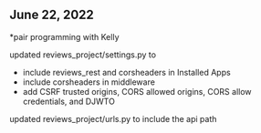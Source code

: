 ## June 22, 2022
*pair programming with Kelly

updated reviews_project/settings.py to 
- include reviews_rest and corsheaders in Installed Apps
- include corsheaders in middleware
- add CSRF trusted origins, CORS allowed origins, CORS allow credentials, and DJWTO

updated reviews_project/urls.py to include the api path


